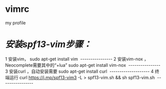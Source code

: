 # vimrc
my profile

*安装spf13-vim步骤：*
==================
  1 安装vim， sudo apt-get install vim
  ----------------
  2 安装vim-nox ，Neocomplete需要其中的“+lua” sudo apt-get install vim-nox
  ----------------
  3 安装curl ，自动安装需要  sudo apt-get install curl
  --------------------
  4 终端运行 curl https://j.mp/spf13-vim3 -L > spf13-vim.sh && sh spf13-vim.sh
  ----------------
